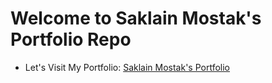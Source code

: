 # Welcome to Saklain Mostak's Portfolio Repo

- Let's Visit My Portfolio: [Saklain Mostak's Portfolio](https://saklain-porfolio.netlify.app)
